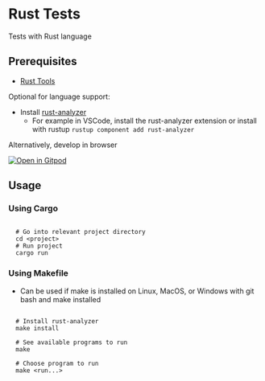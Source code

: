 # Rust Tests

Tests with Rust language

## Prerequisites

- [Rust Tools](https://doc.rust-lang.org/book/ch01-01-installation.html)

Optional for language support:

- Install [rust-analyzer](https://rust-analyzer.github.io/manual.html#installation)
  - For example in VSCode, install the rust-analyzer extension or install with rustup `rustup component add rust-analyzer`

Alternatively, develop in browser

[![Open in Gitpod](https://gitpod.io/button/open-in-gitpod.svg)](https://gitpod.io/#https://github.com/justunsix/rust-tests)

## Usage

### Using Cargo

``` shell

  # Go into relevant project directory
  cd <project>
  # Run project
  cargo run

```

### Using Makefile

- Can be used if make is installed on Linux, MacOS, or Windows with git bash and make installed

``` shell

  # Install rust-analyzer
  make install

  # See available programs to run
  make

  # Choose program to run
  make <run...>

```
